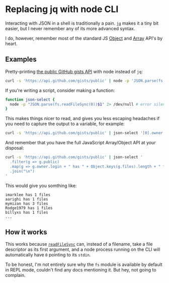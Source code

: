# Replacing jq with node CLI

Interacting with JSON in a shell is traditionally a pain. [`jq`](https://stedolan.github.io/jq/) makes it a tiny bit easier, but I never remember any of its more advanced syntax.

I do, however, remember most of the standard JS [Object](https://developer.mozilla.org/en-US/docs/Web/JavaScript/Reference/Global_Objects/Object) and [Array](https://developer.mozilla.org/en-US/docs/Web/JavaScript/Reference/Global_Objects/Array) API's by heart.

## Examples

Pretty-printing [the public GitHub gists API](https://api.github.com/gists/public) with node instead of `jq`:

```bash
curl -s 'https://api.github.com/gists/public' | node -p 'JSON.parse(fs.readFileSync(0))'
```

If you're writing a script, consider making a function:

```bash
function json-select {
  node -p "JSON.parse(fs.readFileSync(0))$1" 2> /dev/null # error silently when the selector doesn't match
}
```

This makes things nicer to read, and gives you less escaping headaches if you need to capture the output to a variable, for example:

```bash
curl -s 'https://api.github.com/gists/public' | json-select '[0].owner.repos_url'
```

And remember that you have the full JavaScript Array/Object API at your disposal:

```bash
curl -s 'https://api.github.com/gists/public' | json-select '
  .filter(g => g.public)
  .map(g => g.owner.login + " has " + Object.keys(g.files).length + " files")
  .join("\n")
'
```

This would give you somthing like:

```
imarklee has 1 files
aarighi has 1 files
mymizan has 3 files
Rodge1979 has 1 files
billyxs has 1 files
...
```

## How it works

This works because [`readFileSync`](https://nodejs.org/api/fs.html#fs_fs_readfile_path_options_callback) can, instead of a filename, take a file descriptor as its first argument, and a node process running on the CLI will automatically have `0` pointing to its `stdin`.

To be honest, I'm not entirely sure why the `fs` module is available by default in REPL mode, couldn't find any docs mentioning it. But hey, not going to complain.
